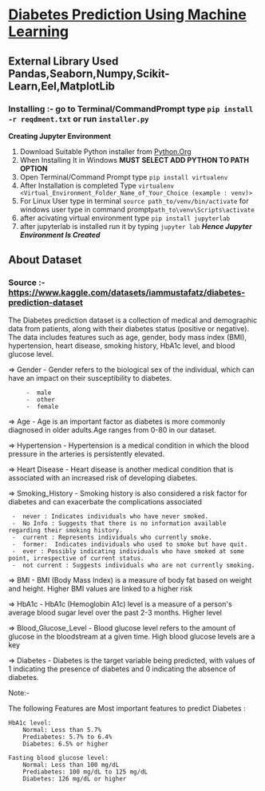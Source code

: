# [Diabetes Prediction Using Machine Learning](https://replit.com/@shivampatel2552/DiabetesPredictionUsingMachineLearning)
## External Library Used Pandas,Seaborn,Numpy,Scikit-Learn,Eel,MatplotLib
### Installing :- go to Terminal/CommandPrompt type ```pip install -r reqdment.txt``` or run ```installer.py```

**Creating Jupyter Environment**
1) Download Suitable Python installer from [Python.Org](https://www.python.org/)
2) When Installing It in Windows **MUST SELECT ADD PYTHON TO PATH OPTION**
3) Open Terminal/Command Prompt type ```pip install virtualenv```
4) After Installation is completed Type ```virtualenv <Virtual_Environment_Folder_Name_of_Your_Choice (example : venv)>```
5) For Linux User type in terminal ```source path_to/venv/bin/activate``` for windows user type in command prompt```path_to\venv\Scripts\activate```
6) after acivating virtual environment type ```pip install jupyterlab```
7) after jupyterlab is installed run it by typing ```jupyter lab```
___Hence Jupyter Environment Is Created___

## About Dataset

### Source :- https://www.kaggle.com/datasets/iammustafatz/diabetes-prediction-dataset

The Diabetes prediction dataset is a collection of medical and demographic data from patients, along with their diabetes status (positive or negative). The data includes features such as age, gender, body mass index (BMI), hypertension, heart disease, smoking history, HbA1c level, and blood glucose level.

=> Gender - Gender refers to the biological sex of the individual, which can have an impact on their susceptibility to diabetes.

         -  male
         -  other
         -  female
         
=> Age - Age is an important factor as diabetes is more commonly diagnosed in older adults.Age ranges from 0-80 in our dataset.

=> Hypertension - Hypertension is a medical condition in which the blood pressure in the arteries is persistently elevated.

=> Heart Disease - Heart disease is another medical condition that is associated with an increased risk of developing diabetes.

=> Smoking_History - Smoking history is also considered a risk factor for diabetes and can exacerbate the complications associated
 
     -  never : Indicates individuals who have never smoked.
     -  No Info : Suggests that there is no information available regarding their smoking history.
     -  current : Represents individuals who currently smoke.
     -  former:  Indicates individuals who used to smoke but have quit.
     -  ever : Possibly indicating individuals who have smoked at some point, irrespective of current status.
     -  not current : Suggests individuals who are not currently smoking.
     
=> BMI - BMI (Body Mass Index) is a measure of body fat based on weight and height. Higher BMI values are linked to a higher risk

=> HbA1c - HbA1c (Hemoglobin A1c) level is a measure of a person's average blood sugar level over the past 2-3 months. Higher level

=> Blood_Glucose_Level - Blood glucose level refers to the amount of glucose in the bloodstream at a given time. High blood glucose levels are a key

=> Diabetes - Diabetes is the target variable being predicted, with values of 1 indicating the presence of diabetes and 0 indicating the absence of diabetes.

Note:-

The following Features are Most important features to predict Diabetes :

    HbA1c level:
        Normal: Less than 5.7%
        Prediabetes: 5.7% to 6.4%
        Diabetes: 6.5% or higher

    Fasting blood glucose level:
        Normal: Less than 100 mg/dL
        Prediabetes: 100 mg/dL to 125 mg/dL
        Diabetes: 126 mg/dL or higher
